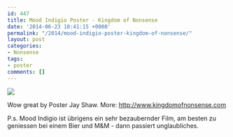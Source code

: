 ```yaml
---
id: 447
title: Mood Indigio Poster - Kingdom of Nonsense
date: '2014-06-23 10:41:15 +0000'
permalink: "/2014/mood-indigio-poster-kingdom-of-nonsense/"
layout: post
categories:
- Nonsense
tags:
- poster
comments: []
---
```

![](http://static.squarespace.com/static/51f37063e4b0db872bc47f40/t/537e6555e4b0e9cca8170ef5/1400792405311/MOOD_INDIGO_ONE_SHEET_FINAL_670.jpg?format=300w)

Wow great by Poster Jay Shaw. More: <http://www.kingdomofnonsense.com>

P.s. Mood Indigio ist übrigens ein sehr bezaubernder Film, am besten zu geniessen bei einem Bier und M&M - dann passiert unglaubliches.
